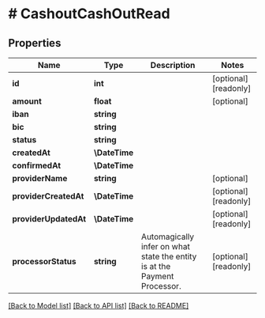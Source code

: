 # # CashoutCashOutRead

## Properties

Name | Type | Description | Notes
------------ | ------------- | ------------- | -------------
**id** | **int** |  | [optional] [readonly]
**amount** | **float** |  | [optional]
**iban** | **string** |  |
**bic** | **string** |  |
**status** | **string** |  |
**createdAt** | **\DateTime** |  |
**confirmedAt** | **\DateTime** |  |
**providerName** | **string** |  | [optional]
**providerCreatedAt** | **\DateTime** |  | [optional] [readonly]
**providerUpdatedAt** | **\DateTime** |  | [optional] [readonly]
**processorStatus** | **string** | Automagically infer on what state the entity is at the Payment Processor. | [optional] [readonly]

[[Back to Model list]](../../README.md#models) [[Back to API list]](../../README.md#endpoints) [[Back to README]](../../README.md)
